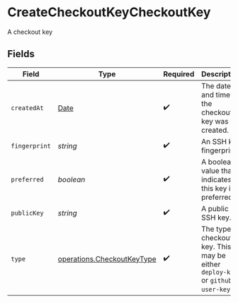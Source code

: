 # CreateCheckoutKeyCheckoutKey

A checkout key


## Fields

| Field                                                                                         | Type                                                                                          | Required                                                                                      | Description                                                                                   | Example                                                                                       |
| --------------------------------------------------------------------------------------------- | --------------------------------------------------------------------------------------------- | --------------------------------------------------------------------------------------------- | --------------------------------------------------------------------------------------------- | --------------------------------------------------------------------------------------------- |
| `createdAt`                                                                                   | [Date](https://developer.mozilla.org/en-US/docs/Web/JavaScript/Reference/Global_Objects/Date) | :heavy_check_mark:                                                                            | The date and time the checkout key was created.                                               | 2015-09-21T17:29:21.042Z                                                                      |
| `fingerprint`                                                                                 | *string*                                                                                      | :heavy_check_mark:                                                                            | An SSH key fingerprint.                                                                       | c9:0b:1c:4f:d5:65:56:b9:ad:88:f9:81:2b:37:74:2f                                               |
| `preferred`                                                                                   | *boolean*                                                                                     | :heavy_check_mark:                                                                            | A boolean value that indicates if this key is preferred.                                      | true                                                                                          |
| `publicKey`                                                                                   | *string*                                                                                      | :heavy_check_mark:                                                                            | A public SSH key.                                                                             | ssh-rsa ...                                                                                   |
| `type`                                                                                        | [operations.CheckoutKeyType](../../../sdk/models/operations/checkoutkeytype.md)               | :heavy_check_mark:                                                                            | The type of checkout key. This may be either `deploy-key` or `github-user-key`.               | deploy-key                                                                                    |